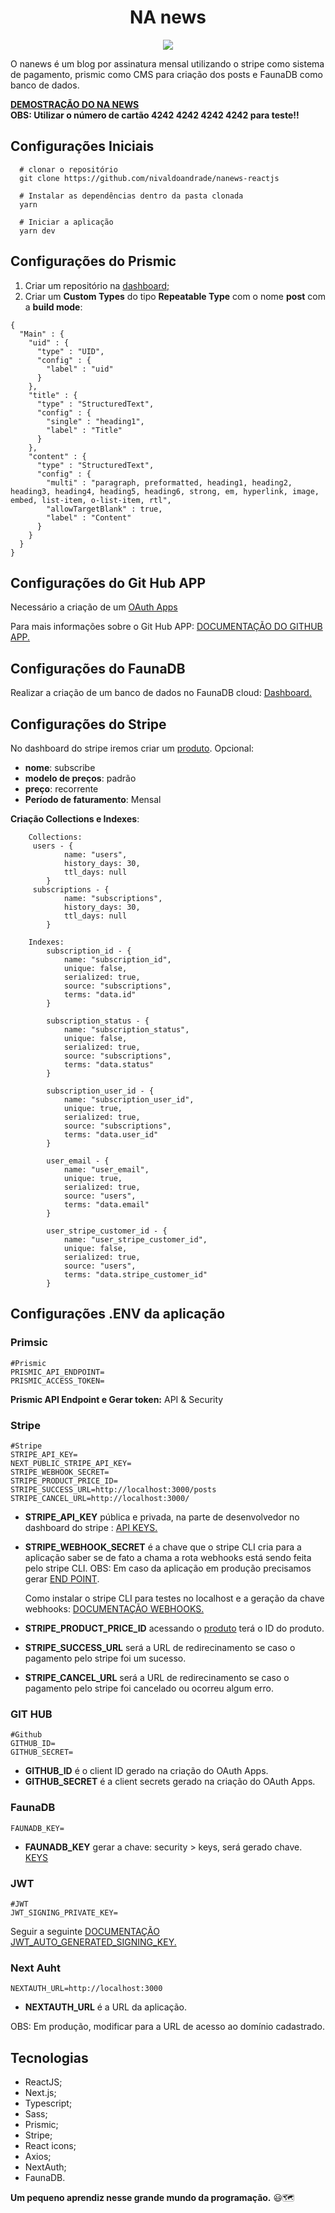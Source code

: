 <h1 align="center">NA news</h1>


<p align="center"><a href="https://www.youtube.com/watch?v=keHmznJrX8w" target="_blank"><img src="https://img.youtube.com/vi/keHmznJrX8w/0.jpg"/></a></p>


O nanews é um blog por assinatura mensal utilizando o stripe como sistema de pagamento, prismic como CMS para criação dos posts e FaunaDB como banco de dados.

[**DEMOSTRAÇÃO DO NA NEWS**](https://nanews-reactjs.vercel.app/)    
**OBS: Utilizar o número de cartão 4242 4242 4242 4242 para teste!!**


## **Configurações Iniciais**

```
  # clonar o repositório
  git clone https://github.com/nivaldoandrade/nanews-reactjs

  # Instalar as dependências dentro da pasta clonada
  yarn

  # Iniciar a aplicação
  yarn dev

```
## **Configurações do Prismic**
1. Criar um repositório na [dashboard;](https://prismic.io/dashboard)   
2. Criar um **Custom Types** do tipo **Repeatable Type** com o nome **post** com a **build mode**:
```
{
  "Main" : {
    "uid" : {
      "type" : "UID",
      "config" : {
        "label" : "uid"
      }
    },
    "title" : {
      "type" : "StructuredText",
      "config" : {
        "single" : "heading1",
        "label" : "Title"
      }
    },
    "content" : {
      "type" : "StructuredText",
      "config" : {
        "multi" : "paragraph, preformatted, heading1, heading2, heading3, heading4, heading5, heading6, strong, em, hyperlink, image, embed, list-item, o-list-item, rtl",
        "allowTargetBlank" : true,
        "label" : "Content"
      }
    }
  }
}
```
## **Configurações do Git Hub APP**

Necessário a criação de um [OAuth Apps](https://github.com/settings/developers)

Para mais informações sobre o Git Hub APP: [DOCUMENTAÇÃO DO GITHUB APP.](https://docs.github.com/en/developers/apps/building-oauth-apps/authorizing-oauth-apps)

## **Configurações do FaunaDB**

Realizar a criação de um banco de dados no FaunaDB cloud: [Dashboard.](https://dashboard.fauna.com/)

## **Configurações do Stripe**
No dashboard do stripe iremos criar um [produto](http://dashboard.stripe.com/products/create).
Opcional: 
- **nome**: subscribe
- **modelo de preços**: padrão
- **preço**: recorrente
- **Período de faturamento**: Mensal


**Criação Collections e Indexes**: 
```
 	Collections:
	 users - {
			name: "users",
			history_days: 30,
			ttl_days: null
		}
	 subscriptions - {
			name: "subscriptions",
			history_days: 30,
			ttl_days: null
		}

	Indexes:
		subscription_id - {
			name: "subscription_id",
			unique: false,
			serialized: true,
			source: "subscriptions",
			terms: "data.id"
		}

		subscription_status - {
			name: "subscription_status",
			unique: false,
			serialized: true,
			source: "subscriptions",
			terms: "data.status"
		}

		subscription_user_id - {
			name: "subscription_user_id",
			unique: true,
			serialized: true,
			source: "subscriptions",
			terms: "data.user_id"
		}

		user_email - {
			name: "user_email",
			unique: true,
			serialized: true,
			source: "users",
			terms: "data.email"
		}

		user_stripe_customer_id - {
			name: "user_stripe_customer_id",
			unique: false,
			serialized: true,
			source: "users",
			terms: "data.stripe_customer_id"
		}
```

## **Configurações .ENV da aplicação**

### **Primsic**
```
#Prismic
PRISMIC_API_ENDPOINT=
PRISMIC_ACCESS_TOKEN=
```
**Prismic API Endpoint e Gerar token:** API & Security

### **Stripe**
```
#Stripe
STRIPE_API_KEY=
NEXT_PUBLIC_STRIPE_API_KEY=
STRIPE_WEBHOOK_SECRET=
STRIPE_PRODUCT_PRICE_ID=
STRIPE_SUCCESS_URL=http://localhost:3000/posts
STRIPE_CANCEL_URL=http://localhost:3000/
```
- **STRIPE_API_KEY** pública e privada, na parte de desenvolvedor no dashboard do stripe : [API KEYS.](https://dashboard.stripe.com/test/apikeys)
- **STRIPE_WEBHOOK_SECRET** é a chave que o stripe CLI cria para a aplicação saber se de fato a chama a rota webhooks está sendo feita pelo stripe CLI. OBS: Em caso da aplicação em produção precisamos gerar [END POINT](https://dashboard.stripe.com/webhooks).

	Como instalar o stripe CLI para testes no localhost e a geração da chave webhooks: [DOCUMENTAÇÃO WEBHOOKS.](https://stripe.com/docs/webhooks/test)
- **STRIPE_PRODUCT_PRICE_ID** acessando o [produto](https://dashboard.stripe.com/products) terá o ID do produto.
- **STRIPE_SUCCESS_URL** será a URL de redirecinamento se caso o pagamento pelo stripe foi um sucesso.
- **STRIPE_CANCEL_URL** será a URL de redirecinamento se caso o pagamento pelo stripe foi cancelado ou ocorreu algum erro.

### **GIT HUB**
```
#Github
GITHUB_ID=
GITHUB_SECRET=
```

- **GITHUB_ID** é o client ID gerado na criação do OAuth Apps.
- **GITHUB_SECRET** é a client secrets gerado na criação do OAuth Apps.

### **FaunaDB**

```
FAUNADB_KEY=
```
 - **FAUNADB_KEY** gerar a chave: security > keys, será gerado chave. [KEYS](https://docs.fauna.com/fauna/current/security/keys)

### **JWT**
```
#JWT
JWT_SIGNING_PRIVATE_KEY=
```
Seguir a seguinte [DOCUMENTAÇÃO JWT_AUTO_GENERATED_SIGNING_KEY.](https://next-auth.js.org/warnings#jwt_auto_generated_signing_key)

### **Next Auht**
```
NEXTAUTH_URL=http://localhost:3000
```
- **NEXTAUTH_URL** é a URL da aplicação.

OBS: Em produção, modificar para a URL de acesso ao domínio cadastrado.

## Tecnologias

- ReactJS;
- Next.js;
- Typescript;
- Sass;
- Prismic;
- Stripe;
- React icons;
- Axios;
- NextAuth;
- FaunaDB.


**Um pequeno aprendiz nesse grande mundo da programação.** 😃🗺

